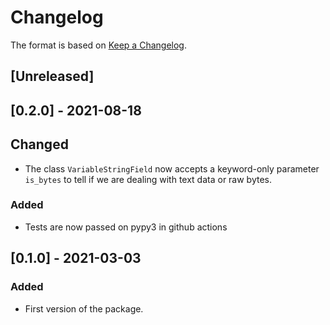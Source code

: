 # Changelog

The format is based on [Keep a Changelog](https://keepachangelog.com/en/1.0.0/).

## [Unreleased]

## [0.2.0] - 2021-08-18

## Changed

- The class `VariableStringField` now accepts a keyword-only parameter `is_bytes` to tell if we are dealing with text
  data or raw bytes.

### Added

- Tests are now passed on pypy3 in github actions

## [0.1.0] - 2021-03-03

### Added

- First version of the package.